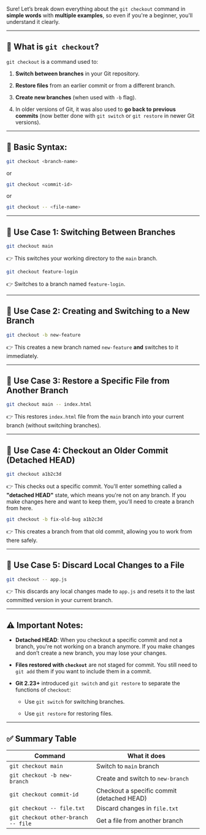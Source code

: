 Sure! Let’s break down everything about the `git checkout` command in **simple words** with **multiple examples**, so even if you're a beginner, you'll understand it clearly.

---

## 🔧 What is `git checkout`?

`git checkout` is a command used to:

1. **Switch between branches** in your Git repository.
    
2. **Restore files** from an earlier commit or from a different branch.
    
3. **Create new branches** (when used with `-b` flag).
    
4. In older versions of Git, it was also used to **go back to previous commits** (now better done with `git switch` or `git restore` in newer Git versions).
    

---

## 🧠 Basic Syntax:

```bash
git checkout <branch-name>
```

or

```bash
git checkout <commit-id>
```

or

```bash
git checkout -- <file-name>
```

---

## 📘 Use Case 1: Switching Between Branches

```bash
git checkout main
```

👉 This switches your working directory to the `main` branch.

```bash
git checkout feature-login
```

👉 Switches to a branch named `feature-login`.

---

## 📘 Use Case 2: Creating and Switching to a New Branch

```bash
git checkout -b new-feature
```

👉 This creates a new branch named `new-feature` **and** switches to it immediately.

---

## 📘 Use Case 3: Restore a Specific File from Another Branch

```bash
git checkout main -- index.html
```

👉 This restores `index.html` file from the `main` branch into your current branch (without switching branches).

---

## 📘 Use Case 4: Checkout an Older Commit (Detached HEAD)

```bash
git checkout a1b2c3d
```

👉 This checks out a specific commit. You'll enter something called a **"detached HEAD"** state, which means you're not on any branch. If you make changes here and want to keep them, you'll need to create a branch from here.

```bash
git checkout -b fix-old-bug a1b2c3d
```

👉 This creates a branch from that old commit, allowing you to work from there safely.

---

## 📘 Use Case 5: Discard Local Changes to a File

```bash
git checkout -- app.js
```

👉 This discards any local changes made to `app.js` and resets it to the last committed version in your current branch.

---

## ⚠️ Important Notes:

- **Detached HEAD**: When you checkout a specific commit and not a branch, you're not working on a branch anymore. If you make changes and don’t create a new branch, you may lose your changes.
    
- **Files restored with `checkout`** are not staged for commit. You still need to `git add` them if you want to include them in a commit.
    
- **Git 2.23+** introduced `git switch` and `git restore` to separate the functions of `checkout`:
    
    - Use `git switch` for switching branches.
        
    - Use `git restore` for restoring files.
        

---

## ✅ Summary Table

|Command|What it does|
|---|---|
|`git checkout main`|Switch to `main` branch|
|`git checkout -b new-branch`|Create and switch to `new-branch`|
|`git checkout commit-id`|Checkout a specific commit (detached HEAD)|
|`git checkout -- file.txt`|Discard changes in `file.txt`|
|`git checkout other-branch -- file`|Get a file from another branch|
